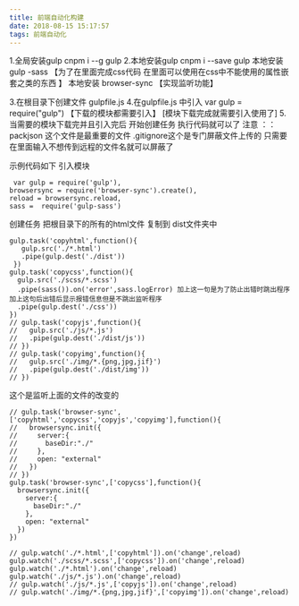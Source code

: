 ```yaml
---
title: 前端自动化构建
date: 2018-08-15 15:17:57
tags: 前端自动化
---
```

1.全局安装gulp   cnpm  i  --g  gulp 
2.本地安装gulp   cnpm  i --save gulp
    本地安装 gulp -sass 【为了在里面完成css代码 在里面可以使用在css中不能使用的属性嵌套之类的东西 】
    本地安装 browser-sync 【实现监听功能】
<!-- more -->
3.在根目录下创建文件 gulpfile.js
4.在gulpfile.js 中引入 var gulp = require("gulp") 【下载的模块都需要引入】 [模块下载完成就需要引入使用了]
5.当需要的模块下载完并且引入完后 开始创建任务 执行代码就可以了 
注意 ：： packjson 这个文件是最重要的文件  .gitignore这个是专门屏蔽文件上传的 只需要在里面输入不想传到远程的文件名就可以屏蔽了

示例代码如下
引入模块
```
 var gulp = require('gulp'),
browsersync = require('browser-sync').create(),
reload = browsersync.reload,
sass =  require('gulp-sass')
```
创建任务 把根目录下的所有的html文件 复制到 dist文件夹中
```
gulp.task('copyhtml',function(){
   gulp.src('./*.html')
   .pipe(gulp.dest('./dist'))
 })
gulp.task('copycss',function(){
  gulp.src('./scss/*.scss')
  .pipe(sass()).on('error',sass.logError) 加上这一句是为了防止出错时跳出程序 加上这句后出错后显示报错信息但是不跳出监听程序
  .pipe(gulp.dest('./css'))
})
// gulp.task('copyjs',function(){
//   gulp.src('./js/*.js')
//   .pipe(gulp.dest('./dist/js'))
// })
// gulp.task('copyimg',function(){
//   gulp.src('./img/*.{png,jpg,jif}')
//   .pipe(gulp.dest('./dist/img'))
// })
```
这个是监听上面的文件的改变的
```
// gulp.task('browser-sync',['copyhtml','copycss','copyjs','copyimg'],function(){
//   browsersync.init({
//     server:{
//       baseDir:"./"
//     },
//     open: "external"
//   })
// })
gulp.task('browser-sync',['copycss'],function(){
  browsersync.init({
    server:{
      baseDir:"./"
    },
    open: "external"
  })
})

// gulp.watch('./*.html',['copyhtml']).on('change',reload)
gulp.watch('./scss/*.scss',['copycss']).on('change',reload)
gulp.watch('./*.html').on('change',reload)
gulp.watch('./js/*.js').on('change',reload)
// gulp.watch('./js/*.js',['copyjs']).on('change',reload)
// gulp.watch('./img/*.{png,jpg,jif}',['copyimg']).on('change',reload)
```
